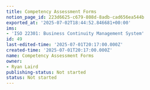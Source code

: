 ```yaml
---
title: Competency Assessment Forms
notion_page_id: 223d6625-c679-808d-8adb-cad656ea544b
exported_at: '2025-07-02T18:44:52.846681+00:00'
ims:
- 'ISO 22301: Business Continuity Management System'
id: 49
last-edited-time: '2025-07-01T20:17:00.000Z'
created-time: '2025-07-01T20:17:00.000Z'
name: Competency Assessment Forms
owner:
- Ryan Laird
publishing-status: Not started
status: Not started
---
```



